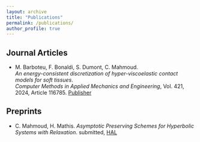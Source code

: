 ```yaml
---
layout: archive
title: "Publications"
permalink: /publications/
author_profile: true
---
```


## Journal Articles

- M. Barboteu, F. Bonaldi, S. Dumont, C. Mahmoud.  
  *An energy-consistent discretization of hyper-viscoelastic contact models for soft tissues*.  
  _Computer Methods in Applied Mechanics and Engineering_, Vol. 421, 2024, Article 116785. 
  [Publisher](https://doi.org/10.1016/j.cma.2024.116785) 

## Preprints

- C. Mahmoud, H. Mathis.
  *Asymptotic Preserving Schemes for Hyperbolic Systems with Relaxation*.
  submitted,
  [HAL](https://cnrs.hal.science/IMAG-MONTPELLIER/hal-05291431v1)
